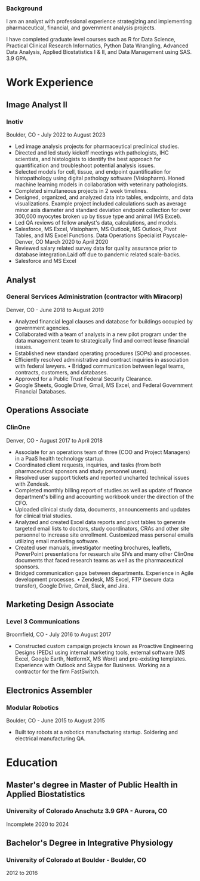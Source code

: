 ### Background
I am an analyst with professional experience strategizing and implementing pharmaceutical, financial, and government analysis projects.

I have completed graduate level courses such as R for Data Science, Practical Clinical Research Informatics, Python Data Wrangling, Advanced Data Analysis, Applied Biostatistics I & II, and Data Management using SAS. 3.9 GPA.

# Work Experience 

## Image Analyst II
### Inotiv
Boulder, CO - July 2022 to August 2023
- Led image analysis projects for pharmaceutical preclinical studies.
-  Directed and led study kickoff meetings with pathologists, IHC scientists, and histologists to identify the best approach for quantification and troubleshoot potential analysis issues.
-  Selected models for cell, tissue, and endpoint quantification for histopathology using digital pathology software (Visiopharm). Honed machine learning models in collaboration with veterinary pathologists.
-  Completed simultaneous projects in 2 week timelines.
-  Designed, organized, and analyzed data into tables, endpoints, and data visualizations. Example project included calculations such as average minor axis diameter and standard deviation endpoint collection for over 300,000 myocytes broken up by tissue type and animal (MS Excel).
-  Led QA reviews of fellow analyst's data, calculations, and models.
-  Salesforce, MS Excel, Visiopharm, MS Outlook, MS Outlook, Pivot Tables, and MS Excel Functions.
Data Operations Specialist
Payscale-Denver, CO March 2020 to April 2020
-  Reviewed salary related survey data for quality assurance prior to database integration.Laid off due to pandemic related scale-backs.
-  Salesforce and MS Excel

## Analyst
### General Services Administration (contractor with Miracorp) 
Denver, CO - June 2018 to August 2019
- Analyzed financial legal clauses and database for buildings occupied by government agencies.
- Collaborated with a team of analysts in a new pilot program under the data management team to strategically find and correct lease financial issues.
- Established new standard operating procedures (SOPs) and processes.
- Efficiently resolved administrative and contract inquiries in association with federal lawyers. • Bridged communication between legal teams, contracts, customers, and databases.
- Approved for a Public Trust Federal Security Clearance.
- Google Sheets, Google Drive, Gmail, MS Excel, and Federal Government Financial Databases.
 
## Operations Associate
### ClinOne 
Denver, CO - August 2017 to April 2018
- Associate for an operations team of three (COO and Project Managers) in a PaaS health technology startup.
- Coordinated client requests, inquiries, and tasks (from both pharmaceutical sponsors and study personnel users).
- Resolved user support tickets and reported uncharted technical issues with Zendesk.
- Completed monthly billing report of studies as well as update of finance department's billing and accounting workbook under the direction of the CFO.
- Uploaded clinical study data, documents, announcements and updates for clinical trial studies.
- Analyzed and created Excel data reports and pivot tables to generate targeted email lists to doctors, study coordinators, CRAs and other site personnel to increase site enrollment. Customized mass personal emails utilizing email marketing software.
- Created user manuals, investigator meeting brochures, leaflets, PowerPoint presentations for research site SIVs and many other ClinOne documents that faced research teams as well as the pharmaceutical sponsors.
- Bridged communication gaps between departments. Experience in Agile development processes. • Zendesk, MS Excel, FTP (secure data transfer), Google Drive, Gmail, Slack, and Jira.
## Marketing Design Associate
### Level 3 Communications 
Broomfield, CO - July 2016 to August 2017
- Constructed custom campaign projects known as Proactive Engineering Designs (PEDs) using internal marketing tools, external software (MS Excel, Google Earth, NetformX, MS Word) and pre-existing templates. Experience with Outlook and Skype for Business. Working as a contractor for the firm FastSwitch.
## Electronics Assembler
### Modular Robotics 
Boulder, CO - June 2015 to August 2015
- Built toy robots at a robotics manufacturing startup. Soldering and electrical manufacturing QA.


# Education

## Master's degree in Master of Public Health in Applied Biostatistics
### University of Colorado Anschutz 3.9 GPA - Aurora, CO
Incomplete 
2020 to 2024
## Bachelor's Degree in Integrative Physiology
### University of Colorado at Boulder - Boulder, CO
2012 to 2016
